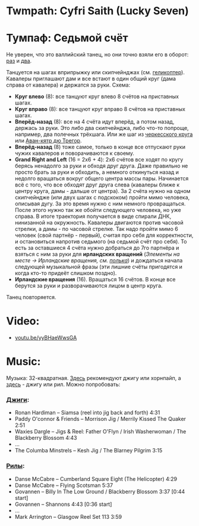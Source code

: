 Twmpath: Cyfri Saith (Lucky Seven)
=====================
# Тумпаф: Седьмой счёт

Не уверен, что это валлийский танец, но они точно взяли его в оборот: [раз](https://www.cambridgefolk.org.uk/dance_index/dance_index.php?function=show_dance&dance=1256) и [два](https://cy.wikipedia.org/wiki/Dawnsie_Twmpath).

Танцуется на шагах вприпрыжку или скипчейнджах (см. [геликоптер](ceilidh-cumberland-square-eight.md)). Кавалеры приглашают дам и все встают в один общий круг (дама справа от кавалера) и держатся за руки. Схема:

- __Круг влево__ (8): все танцуют круг влево 8 счётов на приставных шагах.
- __Круг вправо__ (8): все танцуют круг вправо 8 счётов на приставных шагах.
- __Вперёд-назад__ (8): все на 4 счёта идут вперёд, а потом назад, держась за руки. Это либо два скипчейнджа, либо что-то попроще, например, два полечных трёхшага. Или же шаг из [черкесского круга](cercle-circassien.md) или [Аван-кятр дю Трегор](avant-quatre-du-tregor.md).
- __Вперёд-назад__ (8) тоже самое, только в конце все отпускают руки чужих кавалеров и поворачиваются к своему.
- __Grand Right and Left__ (16 = 2х6 + 4): 2х6 счётов все ходят по кругу берясь ненадолго за руки и обходя друг друга. Даже правильно не просто брать за руки и обходить, а немного откинуться назад и недолго вращаться вокруг общего центра массы пары. Начинается всё с того, что все обходят друг друга слева (кавалеры ближе к центру круга, дамы - дальше от центра). За 2 счёта нужно на одном скипчейндже (или двух шагах с подскоком) пройти мимо человека, описывая дугу. За это время нужно с ним немного провращаться. После этого нужно так же обойти следующего человека, но уже справа. В итоге траектория получается в виде спирали ДНК, нинизанной на окружность. Кавалеры двигаются против часовой стрелки, а дамы - по часовой стрелке. Так надо пройти мимо 6 человек (свой партнёр - первый), считая про себя для корректности, и остановиться напротив седьмого (на седьмой счёт про себя). То есть за оставшиеся 4 счёта нужно добраться до 7го партнёра и взяться с ним за руки для __ирландских вращений__ (_Элементы на месте -> Ирландские вращения, см. [полька](polka.md)_) и дождаться начала следующей музыкальной фразы (эти лишние счёты пригодятся и когда кто-то придеёт слишком поздно).
- __Ирландские вращения__ (16). Вращаться 16 счётов. В конце все берутся за руки и разворачиваются лицом в центр круга.

Танец повторяется.

Video:
======
- [youtu.be/yyBHaeWwsGA](https://www.youtube.com/watch?v=yyBHaeWwsGA)

Music:
======
Музыка: 32-квадратная. [Здесь](http://www.pluckandsqueeze.com/lucky7.htm) рекомендуют джигу или хорнпайп, а [здесь](https://www.scottishdance.net/ceilidh/dances.html#LuckySeven) - джигу или рил. Можно попробовать:

### [__Джиги__](music.md#jigs):
- Ronan Hardiman – Siamsa (reel into jig back and forth) 4:31
- Paddy O'connor & Friends – Morrison Jig / Merrily Kissed The Quaker 2:51
- Waxies Dargle – Jigs & Reel: Father O'Flyn / Irish Washerwoman / The Blackberry Blossom 4:43
- ...
- The Columba Minstrels – Kesh Jig / The Blarney Pilgrim 3:15

### [__Рилы__](music.md#reels):
- Danse McCabre – Cumberland Square Eight (The Helicopter) 4:29
- Danse McCabre – Flying Scotsman 5:37
- Govannen – Billy In The Low Ground / Blackberry Blossom 3:37 [0:44 start]
- Govannen – Shannons 4:43 [0:36 start]
- ...
- Mark Arrington – Glasgow Reel Set 113 3:59
